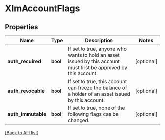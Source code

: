 # XlmAccountFlags

## Properties

Name | Type | Description | Notes
------------ | ------------- | ------------- | -------------
**auth_required** | **bool** | If set to true, anyone who wants to hold an asset issued by this account must first be approved by this account. | [optional]
**auth_revocable** | **bool** | If set to true, this account can freeze the balance of a holder of an asset issued by this account. | [optional]
**auth_immutable** | **bool** | If set to true, none of the following flags can be changed. | [optional]

[[Back to API list]](../../README.md#api-endpoints)
